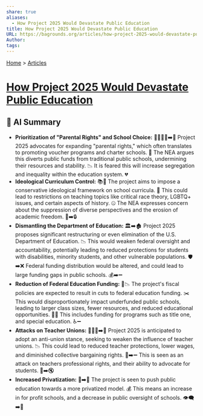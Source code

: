 ```yaml
---
share: true
aliases:
  - How Project 2025 Would Devastate Public Education
title: How Project 2025 Would Devastate Public Education
URL: https://bagrounds.org/articles/how-project-2025-would-devastate-public-education
Author: 
tags: 
---
```

[Home](../index.md) > [Articles](./index.md)  
# [How Project 2025 Would Devastate Public Education](https://www.nea.org/nea-today/all-news-articles/how-project-2025-would-devastate-public-education)  
## 🤖 AI Summary  
* **Prioritization of "Parental Rights" and School Choice:** 👨‍👩‍👧‍👦➡️🏫 Project 2025 advocates for expanding "parental rights," which often translates to promoting voucher programs and charter schools. 💸 The NEA argues this diverts public funds from traditional public schools, undermining their resources and stability. 📉 It is feared this will increase segregation and inequality within the education system. 💔  
* **Ideological Curriculum Control:** 📚🚫 The project aims to impose a conservative ideological framework on school curricula. 📜 This could lead to restrictions on teaching topics like critical race theory, LGBTQ+ issues, and certain aspects of history. 🤐 The NEA expresses concern about the suppression of diverse perspectives and the erosion of academic freedom. 🗽➡️🔒  
* **Dismantling the Department of Education:** 🏛️➡️🏚️ Project 2025 proposes significant restructuring or even elimination of the U.S. Department of Education. 📉 This would weaken federal oversight and accountability, potentially leading to reduced protections for students with disabilities, minority students, and other vulnerable populations. 🛡️➡️❌ Federal funding distribution would be altered, and could lead to large funding gaps in public schools. 💰➡️➖  
* **Reduction of Federal Education Funding:** 💸📉 The project's fiscal policies are expected to result in cuts to federal education funding. ✂️ This would disproportionately impact underfunded public schools, leading to larger class sizes, fewer resources, and reduced educational opportunities. 🏫➖ This includes funding for programs such as title one, and special education. ♿➖  
* **Attacks on Teacher Unions:** 🧑‍🏫✊➡️🚫 Project 2025 is anticipated to adopt an anti-union stance, seeking to weaken the influence of teacher unions. 📉 This could lead to reduced teacher protections, lower wages, and diminished collective bargaining rights. 💼➡️➖ This is seen as an attack on teachers professional rights, and their ability to advocate for students. 📣➡️🔇  
* **Increased Privatization:** 🏫➡️🏢 The project is seen to push public education towards a more privatized model. 💰 This means an increase in for profit schools, and a decrease in public oversight of schools. 👁️‍🗨️➡️🙈